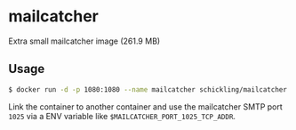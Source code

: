 # mailcatcher

Extra small mailcatcher image (261.9 MB)

## Usage

```sh
$ docker run -d -p 1080:1080 --name mailcatcher schickling/mailcatcher
```

Link the container to another container and use the mailcatcher SMTP port `1025` via a ENV variable like `$MAILCATCHER_PORT_1025_TCP_ADDR`.
